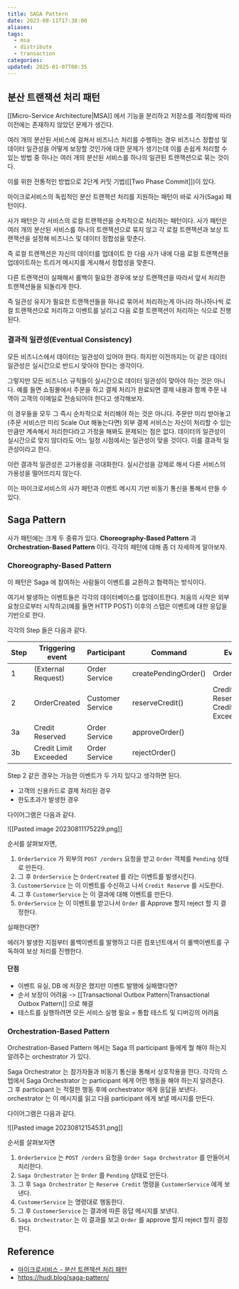 ```yaml
---
title: SAGA Pattern
date: 2023-08-11T17:38:00
aliases: 
tags:
  - msa
  - distribute
  - transaction
categories: 
updated: 2025-01-07T00:35
---
```


## 분산 트랜잭션 처리 패턴

[[Micro-Service Architecture|MSA]] 에서 기능을 분리하고 저장소를 격리함에 따라 이전에는 존재하지 않았던 문제가 생긴다.

여러 개의 분산된 서비스에 걸쳐서 비즈니스 처리를 수행하는 경우 비즈니스 정합성 및 데이터 일관성을 어떻게 보장할 것인가에 대한 문제가 생기는데 이를 손쉽게 처리할 수 있는 방법 중 하나는 여러 개의 분산된 서비스를 하나의 일관된 트랜잭션으로 묶는 것이다.

이를 위한 전통적인 방법으로 2단계 커밋 기법([[Two Phase Commit]])이 있다.

마이크로서비스의 독립적인 분산 트랜잭션 처리를 지원하는 패턴이 바로 사가(Saga) 패턴이다.

사가 패턴은 각 서비스의 로컬 트랜잭션을 순차적으로 처리하는 패턴이다. 사가 패턴은 여러 개의 분산된 서비스를 하나의 트랜잭션으로 묶지 않고 각 로컬 트랜잭션과 보상 트랜잭션을 설정해 비즈니스 및 데이터 정합성을 맞춘다.

즉 로컬 트랜잭션은 자신의 데이터를 업데이트 한 다음 사가 내에 다음 로컬 트랜잭션을 업데이트하는 트리거 메시지를 게시해서 정합성을 맞춘다.

다른 트랜잭션이 실패해서 롤백이 필요한 경우에 보상 트랜잭션을 따라서 앞서 처리한 트랜잭션들을 되돌리게 한다.

즉 일관성 유지가 필요한 트랜잭션들을 하나로 묶어서 처리하는게 아니라 하나하나씩 로컬 트랜잭션으로 처리하고 이벤트를 날리고 다음 로컬 트랜잭션이 처리하는 식으로 진행된다.

### 결과적 일관성(Eventual Consistency)

모든 비즈니스에서 데이터는 일관성이 있어야 한다. 하지만 이전까지는 이 같은 데이터 일관성은 실시간으로 반드시 맞아야 한다는 생각이다.

그렇지만 모든 비즈니스 규칙들이 실시간으로 데이터 일관성이 맞아야 하는 것은 아니다. 예를 들면 쇼핑몰에서 주문을 하고 결제 처리가 완료되면 결제 내용과 함께 주문 내역이 고객의 이메일로 전송되어야 한다고 생각해보자.

이 경우들을 모두 그 즉시 순차적으로 처리해야 하는 것은 아니다. 주문만 미리 받아놓고(주문 서비스만 미리 Scale Out 해놓는다면) 외부 결제 서비스는 자신이 처리할 수 있는 만큼만 계속해서 처리한다라고 가정을 해봐도 문제되는 점은 없다. 데이터의 일관성이 실시간으로 맞지 않더라도 어느 일정 시점에서는 일관성이 맞을 것이다. 이를 결과적 일관성이라고 한다.

이런 결과적 일관성은 고가용성을 극대화한다. 실시간성을 강제로 해서 다른 서비스의 가용성을 떨어뜨리지 않는다.

이는 마이크로서비스의 사가 패턴과 이벤트 메시지 기반 비동기 통신을 통해서 만들 수 있다.

## Saga Pattern

사가 패턴에는 크게 두 종류가 있다. **Choreography-Based Pattern** 과 **Orchestration-Based Pattern** 이다. 각각의 패턴에 대해 좀 더 자세하게 알아보자.

### Choreography-Based Pattern

이 패턴은 Saga 에 참여하는 사람들이 이벤트를 교환하고 협력하는 방식이다.

여기서 발생하는 이벤트들은 각각의 데이터베이스를 업데이트한다. 처음의 시작은 외부 요청으로부터 시작하고(예를 들면 HTTP POST) 이후의 스텝은 이벤트에 대한 응답을 기반으로 한다.

각각의 Step 들은 다음과 같다.

| Step | Triggering event      | Participant      | Command              | Events                                 |
| ---- | --------------------- | ---------------- | -------------------- | -------------------------------------- |
| 1    | (External Request)    | Order Service    | createPendingOrder() | OrderCreated                           |
| 2    | OrderCreated          | Customer Service | reserveCredit()      | Credit Reserved, Credit Limit Exceeded |
| 3a   | Credit Reserved       | Order Service    | approveOrder()       |                                        |
| 3b   | Credit Limit Exceeded | Order Service    | rejectOrder()        |                                        |

Step 2 같은 경우는 가능한 이벤트가 두 가지 있다고 생각하면 된다.

- 고객의 신용카드로 결제 처리된 경우
- 한도초과가 발생한 경우

다이어그램은 다음과 같다.

![[Pasted image 20230811175229.png]]

순서를 살펴보자면,

1. `OrderService` 가 외부의 `POST /orders` 요청을 받고 `Order` 객체를 `Pending` 상태로 만든다.
2. 그 후 `OrderService` 는 `OrderCreated` 를 라는 이벤트를 발생시킨다.
3. `CustomerService` 는 이 이벤트를 수신하고 나서 `Credit Reserve` 를 시도한다.
4. 그 후 `CustomerService` 는 이 결과에 대해 이벤트를 만든다.
5. `OrderService` 는 이 이벤트를 받고나서 `Order` 를 Approve 할지 reject 할 지 결정한다.

실패한다면?

에러가 발생한 지점부터 롤백이벤트를 발행하고 다른 컴포넌트에서 이 롤백이벤트를 구독하여 보상 처리를 진행한다.

#### 단점

- 이벤트 유실, DB 에 저장은 했지만 이벤트 발행에 실패했다면?
- 순서 보장이 어려움 -> [[Transactional Outbox Pattern|Transactional Outbox Pattern]] 으로 해결
- 테스트를 실행하려면 모든 서비스 실행 필요 = 통합 테스트 및 디버깅의 어려움

### Orchestration-Based Pattern

Orchestration-Based Pattern 에서는 Saga 의 participant 들에게 뭘 해야 하는지 알려주는 orchestrator 가 있다.

Saga Orchestrator 는 참가자들과 비동기 통신을 통해서 상호작용을 한다. 각각의 스텝에서 Saga Orchestrator 는 participant 에게 어떤 행동을 해야 하는지 알려준다. 그 후 participant 는 적절한 행동 후에 orchestrator 에게 응답을 보낸다. orchestrator 는 이 메시지를 읽고 다음 participant 에게 보낼 메시지를 만든다.

다이어그램은 다음과 같다.

![[Pasted image 20230812154531.png]]

순서를 살펴보자면

1. `OrderService` 는 `POST /orders` 요청을 `Order Saga Orchestrator` 를 만들어서 처리한다.
2. `Saga Orchestrator` 는 `Order` 를 `Pending` 상태로 만든다.
3. 그 후 `Saga Orchestrator` 는 `Reserve Credit` 명령을 `CustomerService` 에게 보낸다.
4. `CustomerService` 는 명령대로 행동한다.
5. 그 후 `CustomerService` 는 결과에 따른 응답 메시지를 보낸다.
6. `Saga Orchestrator` 는 이 결과를 보고 `Order` 를 approve 할지 reject 할지 결정한다.

## Reference

- [마이크로서비스 - 분산 트랜잭션 처리 패턴](https://velog.io/@youngerjesus/%EB%A7%88%EC%9D%B4%ED%81%AC%EB%A1%9C%EC%84%9C%EB%B9%84%EC%8A%A4-%ED%8C%A8%ED%84%B4-%EB%B6%84%EC%82%B0-%ED%8A%B8%EB%9E%9C%EC%9E%AD%EC%85%98-%EC%B2%98%EB%A6%AC)
- https://hudi.blog/saga-pattern/
